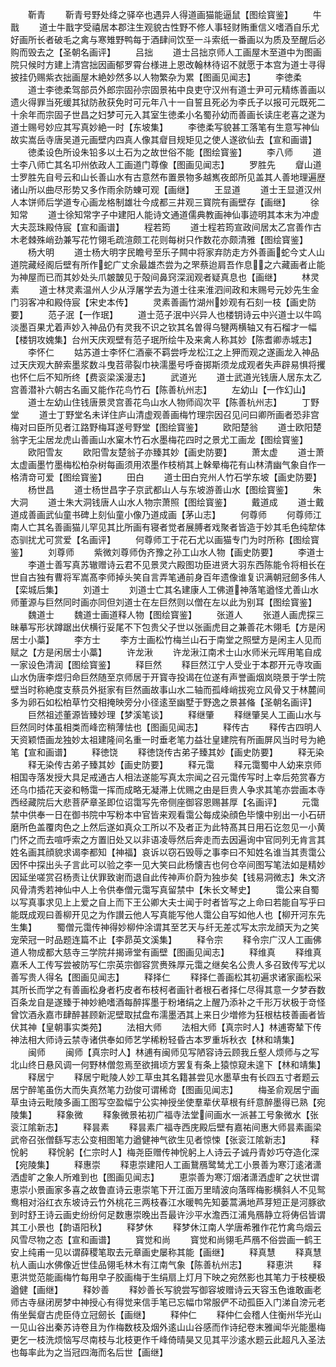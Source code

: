 <!-- { "loadSidebar": true } -->
　　靳青
　　靳青号野处绛之驿卒也遇异人得道画猫能逼鼠【图绘寳鉴】
　　牛戬
　　道士牛戬字受禧居本郡注生观貌古性野不修人事轻财贿重信义嗜酒自乐尤好画所长者破毛之禽与寒雉野鸭每于酒肆间饮至一斗索纸一番画以为质及至醒后必购而毁去之【圣朝名画评】
　　吕拙
　　道士吕拙京师人工画屋木至道中为图画院只候时方建上清宫拙因画郁罗霄台様进上恩改翰林待诏不就愿于本宫为道士寻得披挂仍赐紫衣拙画屋木絶妙然多以人物繁杂为累【图画见闻志】
　　李徳柔
　　道士李徳柔驾部员外郎宗固孙宗固景祐中良吏守汉州有道士尹可元精练善画以遗火得罪当死缓其狱防赦获免时可元年八十一自誓且死必为李氏子以报可元既死二十余年而宗固子世昌之妇梦可元入其室生徳柔小名蜀孙幼而善画长读庄老喜之遂为道士赐号妙应其写真妙絶一时【东坡集】
　　李徳柔写貌甚工落笔有生意写神仙故实嵩岳寺唐吴道元画壁内四真人像其睂目规矩见之使人遂欲仙去【宣和画谱】
　　徳柔设色所设朱铅多以土石为之故世俗不能【图绘寳鉴】
　　李八师
　　道士李八师亡其名卭州依政人工画道门尊像【图画见闻志】
　　罗胜先
　　睂山道士罗胜先自号云和山长善山水有古意然布置景物多越嶲夜郎所见盖其人善地理遍歴诸山所以曲尽形势又多作雨余防蝀可观【画继】
　　王显道
　　道士王显道汉州人本饼师后学道专心画龙格制雄壮今成都三井观三寳院有画壁存【画继】
　　徐知常
　　道士徐知常字子中建阳人能诗文通道儒典教画神仙事迹明其本末为冲虚大夫蕊珠殿侍宸【宣和画谱】
　　程若筠
　　道士程若筠宣政间居太乙宫善作古木老棘殊峭劲兼写花竹翎毛疏渲颇工花则每树只作数花亦颇清雅【图绘寳鉴】
　　杨大明
　　道士杨大明字民瞻号至乐子闗中将家弃防走方外善画蛇今丈人山道院藏经阁后壁有所作蛇广丈余最雄杰尝为之罘蔡迨肩吾作息之六藏画者止能为神屋而已而其妙处头爪皴皵见于殻间鼻窍深润观者疑真息也【画继】
　　林灵素
　　道士林灵素温州人少从浮屠学去为道士往来淮泗间政和末赐号元妙先生金门羽客冲和殿侍宸【宋史本传】
　　灵素善画竹湖州妙观有石刻一枝【画史防要】
　　范子泯【一作珉】
　　道士范子泯中兴异人也楼钥诗云中兴道士以牛鸣淡墨百果尤着声妙入神品仍有灵我不识之钦其名曽得乌犍两横轴又有石榴才一幅【楼钥攻媿集】台州天庆观壁有范子珉所绘牛及来禽人称其妙【陈耆卿赤城志】
　　李怀仁
　　姑苏道士李怀仁酒豪不羁尝呼龙松江之上狎而观之遂画龙入神品过天庆观大醉索墨浆数斗曳苕帚裂巾袂濡墨号呼奋掷斯须龙成观者失声辟易惧将攫也怀仁后不知所终【费衮梁溪漫志】
　　武道光
　　道士武道光钱唐人居东太乙宫善潜补六朝古名画又能作花鸟竹石【陈善杭州志】
　　左幼山【一作幻山】
　　道士左幼山住钱唐景灵宫善花鸟山水人物师阎次平【陈善杭州志】
　　丁野堂
　　道士丁野堂名未详住庐山清虚观善画梅竹理宗因召见问曰卿所画者恐非宫梅对曰臣所见者江路野梅耳遂号野堂【图绘寳鉴】
　　欧阳楚翁
　　道士欧阳楚翁字无尘居龙虎山善画山水窠木竹石水墨梅花四时之景尤工画龙【图绘寳鉴】
　　欧阳雪友
　　欧阳雪友楚翁子亦臻其妙【画史防要】
　　萧太虚
　　道士萧太虚画墨竹墨梅松柏杂树每画须用浓墨作枝梢其上榦晕梅花有山林清幽气象自作一格清竒可爱【图绘寳鉴】
　　田白
　　道士田白兖州人竹石学东坡【画史防要】
　　杨世昌
　　道士杨世昌字子京武都山人与东坡游善山水【图绘寳鉴】
　　朱大洞
　　道士朱大洞钱唐人山水人物宗萧照【图绘寳鉴】
　　戴道成
　　道士戴道成善画武仙童书碑上刻仙童小像乃道成画【茅山志】
　　何尊师
　　何尊师江南人亡其名善画猫儿罕见其比所画有寝者觉者展膊者戏聚者皆造于妙其毛色纯犂体态驯扰尤可赏爱【名画评】
　　何尊师工于花石尤以画猫专门为时所称【图绘寳鉴】
　　刘尊师
　　紫微刘尊师伪齐豫之孙工山水人物【画史防要】
　　李道士
　　李道士善写真苏辙赠诗云君不见景灵六殿图功臣进贤大羽东西陈能令将相长在世自古独有曹将军嵩髙李师掉头笑自言弄笔通前身百年遗像谁复识满朝冠劒多伟人【栾城后集】
　　刘道士
　　刘道士亡其名建康人工佛道神落笔遒怪尤善山水师董源与巨然同时画亦同但刘道士在左巨然则以僧在左以此为别耳【图绘寳鉴】
　　魏道士
　　魏道士画道释人物【图绘寳鉴】
　　张道人
　　张道人画虎探三昧摹写形状蹲踞出伏横行妥尾不下包贵父子世以张画虎目之兼善花木翎毛【方是闲居士小藁】
　　李方士
　　李方士画松竹梅兰山石于南堂之照壁方是闲主人见而赋之【方是闲居士小藁】
　　许龙湫
　　许龙湫江南术士山水师米元晖用笔自成一家设色清润【图绘寳鉴】
　　释巨然
　　释巨然江宁人受业于本郡开元寺攻画山水伪唐李煜归命巨然随至京师居于开寳寺投谒在位遂有声誉画烟岚晓景于学士院壁当时称絶度支蔡员外挺家有巨然画故事山水二轴而孤峰峭拔宛立风骨又于林麓间多为卵石如松柏草竹交相掩映旁分小径逺至幽墅于野逸之景甚偹【圣朝名画评】
　　巨然祖述董源皆臻妙理【梦溪笔谈】
　　释继肇
　　释继肇吴人工画山水与巨然同时体虽相类而峰峦稍薄怯也【图画见闻志】
　　释传古
　　释传古四明人天资颖悟画龙独妙太祖建隆间名重一时垂老笔力益壮皇建院有所画屏风当时号为絶笔【宣和画谱】
　　释徳饶
　　释徳饶传古弟子臻其妙【画史防要】
　　释无染
　　释无染传古弟子臻其妙【画史防要】
　　释元霭
　　释元霭蜀中人幼来京师相国寺落发授大具足戒通古人相法遂能写真太宗闻之召元霭传写时上幸后苑赏春方还乌巾插花天姿和畅霭一挥而成略无凝滞上优赐之由是巨贵人争求其笔亦尝画本寺西经藏院后大悲菩萨章圣即位诏霭写先帝侧座御容恩赐甚厚【名画评】
　　元霭禁中供奉一日在御书院中写粉本中官皆来观看霭公每成染顔色毕懐中别出一小石研磨所色盖覆肉色之上然后遂如真众工所以不及者正为此特髙其日用石讫忽见一小黄门怀之而去喧呼索之方置旧处又以非语凌辱然后奔走而去因遍询中官同列无肯言其姓名画其顔貌求谒李都知【神福】哀诉以窃石毁辱之事李曰不知姓名谁当其责霭公因怀中探出头子言此可以验之李一见大笑曰此杨懐吉也何仓卒间图写笔法如是精妙因延坐嗟赏召杨责让伏罪致谢而退自此传神声价蔚为独歩矣【钱易洞微志】朱文济风骨清秀若神仙中人上令供奉僧元霭写真留禁中【朱长文琴史】
　　霭公来自蜀以写真事求见上上爱之自上而下王公卿大夫士闻于时者皆写之上命曰若能自写乎曰能既成观曰善柳开见之为作讃云他人写真能写他人霭公自写如他人也【柳开河东先生集】
　　蜀僧元霭传神得妙柳仲涂谓其至艺天与纤无差忒写太宗龙顔天为之笑宠荣冠一时品题连篇不止【李昴英文溪集】
　　释令宗
　　释令宗广汉人工画佛道人物成都大慈寺三学院幷揭谛堂有画壁【图画见闻志】
　　释维真
　　释维真嘉禾人工传写尝被防写仁宗英宗御容赏赉殊厚元霭之继矣名公贵人多召致传写尤以善写贵人得名【图画见闻志】
　　释择仁
　　释择仁善画松其初遍求诸家画松采其所长而学之有善画松身者朽皮者布枝柯者画针者根石者择仁尽得其意一夕梦吞数百条龙自是遂臻于神妙絶嗜酒每醉挥墨于粉堵绢之上醒乃添补之千形万状极于竒怪曾饮酒永嘉市肆醉甚顾新泥壁取拭盘布濡墨洒其上来日少増修为狂根枯枝善画者皆伏其神【皇朝事实类苑】
　　法相大师
　　法相大师【真宗时人】林逋寄辇下传神法相大师诗云禁寺诸供奉如师艺学稀粉轻昏古本罗重坼秋衣【林和靖集】
　　闽师
　　闽师【真宗时人】林逋有闽师见写陋容诗云顾我丘壑人烦师与之写北山终日悬风调一何野林僧忽焉至欲揖顷方罢复有条上猿惊窥未遑下【林和靖集】
　　释居宁
　　释居宁毗陵人妙工草虫其名籍甚尝见水墨草虫有长四五寸者题云居宁醉笔虽伤大而失真然笔力劲俊可谓稀竒【图画见闻志】
　　梅圣俞观居宁画草虫诗云毗陵多画工图写空盈幅宁公实神授坐使羣辈伏草根有纤意醉墨得已熟【宛陵集】
　　释象微
　　释象微景祐初广福寺法堂间画水一派甚工号象微水【张衮江隂新志】
　　释昙素
　　释昙素广福寺西庑殿后壁有嘉祐间惠大师昙素画梁武帝召张僧繇写志公变相图笔力遒健神气欲生见者惊悚【张衮江隂新志】
　　释恱躬
　　释恱躬【仁宗时人】梅尧臣赠传神恱躬上人诗云子诚丹青妙巧夺造化深【宛陵集】
　　释惠崇
　　释恵崇建阳人工画鵞鴈鹭鸶尤工小景善为寒汀逺渚潇洒虚旷之象人所难到也【图画见闻志】
　　恵崇善为寒汀烟渚潇洒虚旷之状世谓恵崇小景画家多喜之故鲁直诗云恵崇笔下开江面万里晴波向落晖梅影横斜人不见鸳鸯相对浴红衣东坡诗云竹外桃花三两枝春江水暖鸭先知蒌蒿满地芦芽短正是河豚欲到时舒王诗云画史纷纷何足数惠崇晚出吾最许沙平水澹西江浦鳬鴈静立将俦侣皆谓其工小景也【韵语阳秋】
　　释梦休
　　释梦休江南人学唐希雅作花竹禽鸟烟云风雪尽物之态【宣和画谱】
　　寳觉和尚
　　寳觉和尚翎毛芦鴈不俗尝画一鹤王安上纯甫一见以谓薛稷笔取去元章画史屡称其能【画继】
　　释真慧
　　释真慧杭人画山水佛像近世佳品翎毛林木有江南气象【陈善杭州志】
　　释恵洪
　　释恵洪觉范能画梅竹每用皁子胶画梅于生绢扇上灯月下映之宛然影也其笔力于枝梗极遒健【画继】
　　释妙善
　　释妙善长写貌尝写御容坡赠诗云天容玉色谁敢画老师古寺昼闭房梦中神授心有得觉来信手笔已忘幅巾常服俨不动孤臣入门涕自滂元老侑坐鬓睂古虎臣侍立冠劒长【画继】
　　释仲仁
　　释仲仁会稽人住衡州华光山一见山谷出秦苏诗卷且为作梅数枝及烟外逺山山谷感而作诗纪卷末雅闻华光能墨梅更乞一枝洗烦恼写尽南枝与北枝更作千峰倚晴昊又见其平沙逺水题云此超凡入圣法也每率此为之当冠四海而名后世【画继】

